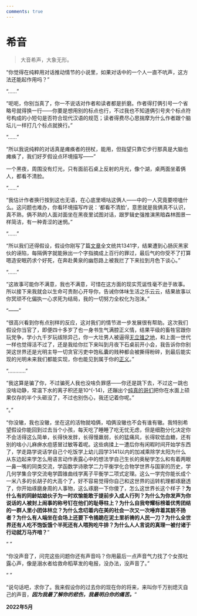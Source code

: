 ```yaml
---
comments: true
---
```

# 希音

>大音希声，大象无形。

“你觉得在纯粹用对话推动情节的小说里，如果对话中的一个人一直不吭声，这方法还能起作用吗？”

“……”

“呃呃，你别当真了，你一不说话对作者和读者都是折磨。作者得打俩引号一个省略号就得换一行——你要是想用别的标点也行，不过我也不知道俩引号夹个标点符号构成的小短句是否符合现代汉语的规范；读者得费尽心思揣摩为什么作者跟个脑坛儿一样打几个标点就换行。”

“……”

“所以我说纯粹的对话真是瘫痪者的拐杖，能用，但指望只靠它步行那真是大脑也瘫痪了，我们好歹假设点环境描写——”

一个黑夜，周围没有灯光，只有面前石桌上反射的月光，像个湖，桌两面坐着俩人，都看不清脸。

“……”

“我估计作者换行按到这也无语，在心底里嘀咕这俩人——中的一人究竟要唠嗑什么。这问题也难办，你看环境描写咋说：‘都看不清脸’，意思就是我俩真不认识，真不熟，俩不熟的人面对面坐在黑夜里试图对话，跟罗辑史强推演黑暗森林图景一样简洁，有一种青涩的迷惘。”

“……”

“所以我们还得假设，假设你刚写了篇[文章](https://baike.baidu.com/item/%E8%8D%94%E6%9E%9D%E8%9C%9C/6747612/)全文统共1341字，结果遭到心肠灰黑家伙的诬陷，每隔俩字就能揪出一个字指摘成上百行的罪过，最后气的你受不了打算嗯造安眠药求个好死，在奔赴黄泉的幽怨路上被我拦了下来拉到月色下谈心。”

“……”

“这故事可能你不满意，我也不满意，可惜在这方面的现实荒诞性毫不逊于故事。所以接下来我就会以生命可贵耐心开导你，告诫你体味生活之乐云云，结果故事以你冥顽不化偏执一心求死为结局，我的一切努力全权化为泡沫。”

“——”

“很高兴看到你有点别样的反应，这对我们的情节进一步发展很有帮助。这次我们假设你当官了，即便四十多岁了也一身书生气满腔正义情，结果平级的畜牲官跟你玩党争，学小九千岁玩祓除异己，你一大壮男人被逼得[无立锥之地](https://zhuanlan.zhihu.com/p/266328807/)，和上面一世代一样也觉得活不过了，还是我给你拦下来叫到月夜下石桌前开小会，我告诉你你别哭这世界还是光明主导一切贪官污吏中饱私囊的贱种都会被撕得粉碎，到最后能实现的光明未来我们都能实现，你也能见到属于你的[正义](../stories/Justice.md)。”

“…………”

“我这算是骗了你，不过骗死人我也没啥负罪感——你还是跳下去，不过这一跳也没啥动静，常温下水的离子积还是10^(-14)，还蹦出个[纯真的哥们](https://space.bilibili.com/1463028352/)把你在水面上硕果仅存的半个头砸没了，不过也别伤心，我还记着你呢。”

“。”

“你没辙，我也没辙，坐在这的活物就咱俩，咱俩没辙也不会有谁有辙。我特别希望假设你能回到过去当个小孩，每天吃了睡睡了吃无忧无虑，但是细胞分化决定你不会活得这么简单，长得快发胖，长得慢羸弱，长的猛痛风，长得软低血糖，还有别的啥小儿麻痹水痘感冒过敏等着呢。这些病揉上一遭后你有闲暇时间开始学东西了，学走路学说话学自己个吃饭学上幼儿园学3141以内的加减乘除学太阳为什么从东边起来学怎么用语言动作表露心中的想法学自己生长的奥秘学怎么和有着两眼一鼻一嘴的同类交流，学函数学诗歌学二力平衡学化合物学世界与国家的历史，学几何学集合学交流电学圆锥曲线学离子平衡学二项式定理。这么一学完你能长成个一米八多的长胡子的大高个了，好不容易觉得你自己和这世界的运转机理都琢磨透了，你开始琢磨身周的人事物，这么琢磨一下你傻了，怎么这世界长这个样子？__为什么有的同龄姑娘伙子为一时欢愉能敢于提前步入成人行列？为什么为你发声为你说话的人被封上闹事的称号钉在他们的耻辱柱上？为什么自我夸耀标榜着优秀团结的一群人里小团体林立？为什么念叨着内在美的社会一次又一次唾弃着其貌不扬者？为什么有人端坐在会场上还要下令捅跪在泥土里祈祷的人民一刀？为什么全世界还有人吃不饱饭饿个半死还有人喂狗吃牛排？为什么人人言说的真理一被付诸于行动就万马齐喑？__”

“ ”

“你没声音了，问完这些问题你还有声音吗？你用最后一点声音气力找了个女孩吐露心声，像是溺水者给救命稻草发的电报，没办法，没声音了。”

“ ”

“说句话吧，求你了。我来假设你的过去你的现在你的将来，来叫你千万别熄灭自己的声音，___因为我最了解你的悲伤，我最明白你的痛苦。___”

__2022年5月__
